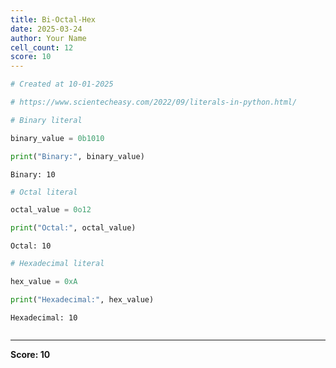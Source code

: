 ```yaml
---
title: Bi-Octal-Hex
date: 2025-03-24
author: Your Name
cell_count: 12
score: 10
---
```


```python
# Created at 10-01-2025
```


```python
# https://www.scientecheasy.com/2022/09/literals-in-python.html/
```


```python
# Binary literal
```


```python
binary_value = 0b1010
```


```python
print("Binary:", binary_value)
```

    Binary: 10



```python
# Octal literal
```


```python
octal_value = 0o12
```


```python
print("Octal:", octal_value)
```

    Octal: 10



```python
# Hexadecimal literal
```


```python
hex_value = 0xA
```


```python
print("Hexadecimal:", hex_value)
```

    Hexadecimal: 10



```python

```


---
**Score: 10**

